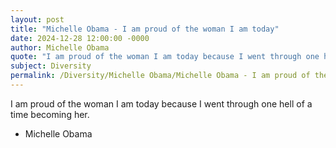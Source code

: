 ```yaml
---
layout: post
title: "Michelle Obama - I am proud of the woman I am today"
date: 2024-12-28 12:00:00 -0000
author: Michelle Obama
quote: "I am proud of the woman I am today because I went through one hell of a time becoming her."
subject: Diversity
permalink: /Diversity/Michelle Obama/Michelle Obama - I am proud of the woman I am today
---
```


I am proud of the woman I am today because I went through one hell of a time becoming her.

- Michelle Obama
